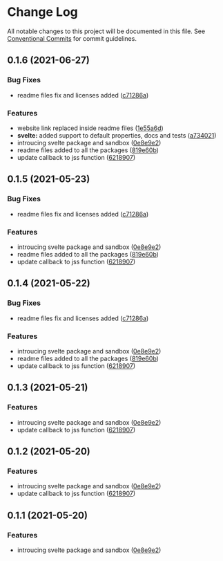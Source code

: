 # Change Log

All notable changes to this project will be documented in this file.
See [Conventional Commits](https://conventionalcommits.org) for commit guidelines.

## 0.1.6 (2021-06-27)


### Bug Fixes

* readme files fix and licenses added ([c71286a](https://github.com/VLK-STUDIO/morfeo/tree/main/packages/svelte/commit/c71286acf948e65eacb5e0ac808cc9425d576351))


### Features

* website link replaced inside readme files ([1e55a6d](https://github.com/VLK-STUDIO/morfeo/tree/main/packages/svelte/commit/1e55a6d458d2873d09efd5fad5100cbbae382057))
* **svelte:** added support to default properties, docs and tests ([a734021](https://github.com/VLK-STUDIO/morfeo/tree/main/packages/svelte/commit/a73402130efa829bee3d8c5a72b636ca445148bc))
* introucing svelte package and sandbox ([0e8e9e2](https://github.com/VLK-STUDIO/morfeo/tree/main/packages/svelte/commit/0e8e9e22f38576730c73442714c1a611847d9bc7))
* readme files added to all the packages ([819e60b](https://github.com/VLK-STUDIO/morfeo/tree/main/packages/svelte/commit/819e60bb536be471f373c8d3f7cbd5b331c1434c))
* update callback to jss function ([6218907](https://github.com/VLK-STUDIO/morfeo/tree/main/packages/svelte/commit/62189076da38078df33796fb16576b13ecdeeb85))





## 0.1.5 (2021-05-23)


### Bug Fixes

* readme files fix and licenses added ([c71286a](https://github.com/VLK-STUDIO/morfeo/tree/main/packages/svelte/commit/c71286acf948e65eacb5e0ac808cc9425d576351))


### Features

* introucing svelte package and sandbox ([0e8e9e2](https://github.com/VLK-STUDIO/morfeo/tree/main/packages/svelte/commit/0e8e9e22f38576730c73442714c1a611847d9bc7))
* readme files added to all the packages ([819e60b](https://github.com/VLK-STUDIO/morfeo/tree/main/packages/svelte/commit/819e60bb536be471f373c8d3f7cbd5b331c1434c))
* update callback to jss function ([6218907](https://github.com/VLK-STUDIO/morfeo/tree/main/packages/svelte/commit/62189076da38078df33796fb16576b13ecdeeb85))





## 0.1.4 (2021-05-22)


### Bug Fixes

* readme files fix and licenses added ([c71286a](https://github.com/VLK-STUDIO/morfeo/tree/main/packages/svelte/commit/c71286acf948e65eacb5e0ac808cc9425d576351))


### Features

* introucing svelte package and sandbox ([0e8e9e2](https://github.com/VLK-STUDIO/morfeo/tree/main/packages/svelte/commit/0e8e9e22f38576730c73442714c1a611847d9bc7))
* readme files added to all the packages ([819e60b](https://github.com/VLK-STUDIO/morfeo/tree/main/packages/svelte/commit/819e60bb536be471f373c8d3f7cbd5b331c1434c))
* update callback to jss function ([6218907](https://github.com/VLK-STUDIO/morfeo/tree/main/packages/svelte/commit/62189076da38078df33796fb16576b13ecdeeb85))





## 0.1.3 (2021-05-21)


### Features

* introucing svelte package and sandbox ([0e8e9e2](https://bitbucket.org/me-sign/design-system/commits/0e8e9e22f38576730c73442714c1a611847d9bc7))
* update callback to jss function ([6218907](https://bitbucket.org/me-sign/design-system/commits/62189076da38078df33796fb16576b13ecdeeb85))





## 0.1.2 (2021-05-20)


### Features

* introucing svelte package and sandbox ([0e8e9e2](https://bitbucket.org/me-sign/design-system/commits/0e8e9e22f38576730c73442714c1a611847d9bc7))
* update callback to jss function ([6218907](https://bitbucket.org/me-sign/design-system/commits/62189076da38078df33796fb16576b13ecdeeb85))





## 0.1.1 (2021-05-20)


### Features

* introucing svelte package and sandbox ([0e8e9e2](https://bitbucket.org/me-sign/design-system/commits/0e8e9e22f38576730c73442714c1a611847d9bc7))
